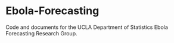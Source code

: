 # Ebola-Forecasting
Code and documents for the UCLA Department of Statistics Ebola Forecasting Research Group.
